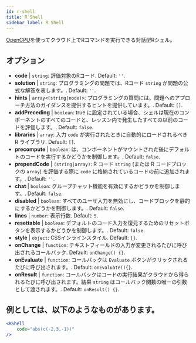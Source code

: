 ```yaml
---
id: r-shell
title: R Shell
sidebar_label: R Shell
---
```


[OpenCPU](https://www.opencpu.org/)を使ってクラウド上でRコマンドを実行できる対話型Rシェル。

## オプション

* __code__ | `string`: 評価対象のRコード. Default: `''`.
* __solution__ | `string`: プログラミングの問題では、Rコード `string` が問題の公式な解答を表します。. Default: `''`.
* __hints__ | `array<(string|node)>`: プログラミングの質問には、問題へのアプローチ方法のガイダンスを提供するヒントを提供しています。. Default: `[]`.
* __addPreceding__ | `boolean`: true に設定されている場合、シェルは現在のコンポーネントのすべてのコードと、レッスン内で発生したすべての以前のコードを評価します。. Default: `false`.
* __libraries__ | `array`: 入力 `code` が実行されたときに自動的にロードされるべき R ライブラリ. Default: `[]`.
* __precompute__ | `boolean`: は、コンポーネントがマウントされた後にデフォルトのコードを実行するかどうかを制御します。. Default: `false`.
* __prependCode__ | `(string|array)`: R コード `string` (または R コードブロックの `array`) を評価する際に `code` に格納されているコードの前に追加されます。. Default: `''`.
* __chat__ | `boolean`: グループチャット機能を有効にするかどうかを制御します。. Default: `false`.
* __disabled__ | `boolean`: すべてのユーザ入力を無効にし、コードブロックを静的にするかどうかを制御します。. Default: `false`.
* __lines__ | `number`: 表示行数. Default: `5`.
* __resettable__ | `boolean`: デフォルトのコード入力を復元するためのリセットボタンを表示するかどうかを制御します。. Default: `false`.
* __style__ | `object`: CSSインラインスタイル. Default: `{}`.
* __onChange__ | `function`: テキストフィールドの入力が変更されるたびに呼び出されるコールバック. Default: `onChange() {}`.
* __onEvaluate__ | `function`: コールバックは `Evaluate` ボタンがクリックされるたびに呼び出されます。. Default: `onEvaluate(){}`.
* __onResult__ | `function`: コールバックはコードの実行結果がクラウドから得られるたびに呼び出されます。結果 `string` はコールバック関数の唯一の引数として渡されます。. Default: `onResult() {}`.


## 例としては、以下のようなものがあります。

```jsx live
<RShell
    code="abs(c(-2,3,-1))"
/>
```

